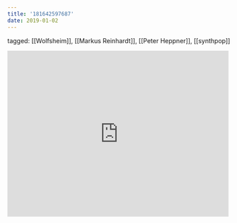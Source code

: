 ```yaml
---
title: '181642597687'
date: 2019-01-02
---
```

tagged: [[Wolfsheim]], [[Markus Reinhardt]], [[Peter Heppner]], [[synthpop]]
<iframe allow="accelerometer; autoplay; clipboard-write; encrypted-media; gyroscope; picture-in-picture" allowfullscreen="" frameborder="0" height="375" id="youtube_iframe" src="https://www.youtube.com/embed/L9M9HQtb8FE?feature=oembed&amp;enablejsapi=1&amp;origin=https://safe.txmblr.com&amp;wmode=opaque" width="500"></iframe>
